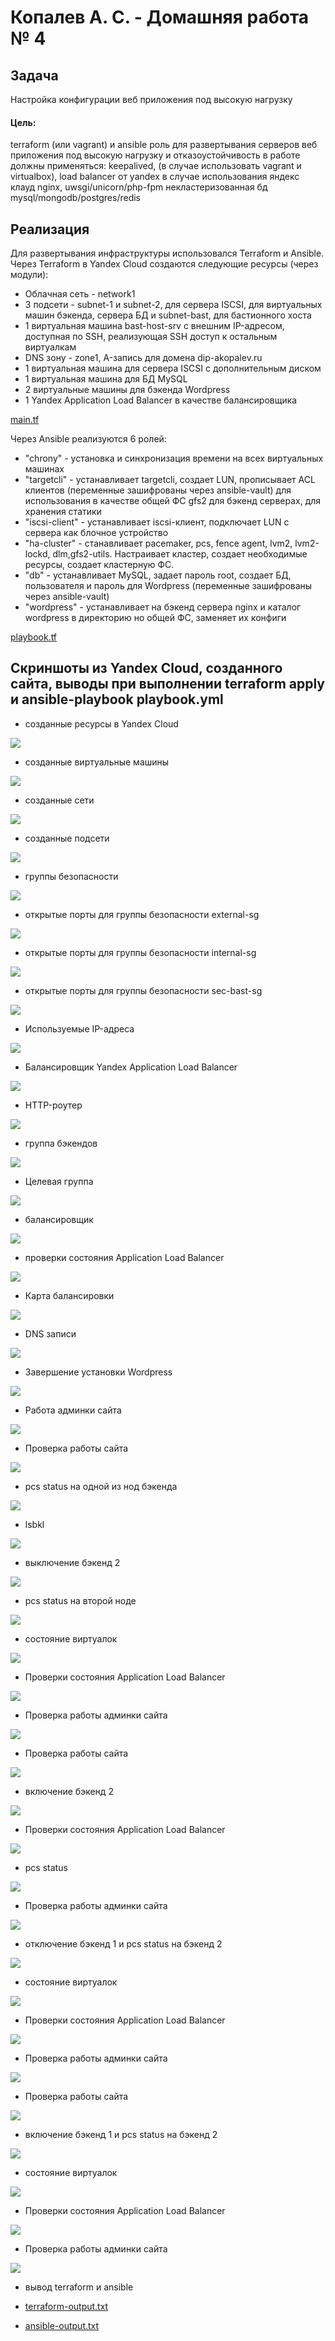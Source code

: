 #  Копалев А. С. - Домашняя работа № 4

## Задача
Настройка конфигурации веб приложения под высокую нагрузку
#### Цель:
terraform (или vagrant) и ansible роль для развертывания серверов веб приложения под высокую нагрузку и отказоустойчивость
в работе должны применяться:
keepalived, (в случае использовать vagrant и virtualbox), load balancer от yandex в случае использования яндекс клауд
nginx,
uwsgi/unicorn/php-fpm
некластеризованная бд mysql/mongodb/postgres/redis
## Реализация
Для развертывания инфраструктуры использовался Terraform и Ansible.
Через Terraform в Yandex Cloud создаются следующие ресурсы (через модули):
- Облачная сеть - network1
- 3 подсети - subnet-1 и subnet-2, для сервера ISCSI, для виртуальных машин бэкенда, сервера БД и subnet-bast, для бастионного хоста
- 1 виртуальная машина bast-host-srv с внешним IP-адресом, доступная по SSH, реализующая SSH доступ к остальным виртуалкам
- DNS зону - zone1, A-запись для домена dip-akopalev.ru
- 1 виртуальная машина для сервера ISCSI с дополнительным диском
- 1 виртуальная машина для БД MySQL
- 2 виртуальные машины для бэкенда Wordpress
- 1 Yandex Application Load Balancer в качестве балансировщика

[main.tf](./main.tf)

Через Ansible реализуются 6 ролей:
 - "chrony" - установка и синхронизация времени на всех виртуальных машинах
 - "targetcli" - устанавливает targetcli, создает LUN, прописывает ACL клиентов (переменные зашифрованы через ansible-vault) для использования в качестве общей ФС gfs2 для бэкенд серверах, для хранения статики
 - "iscsi-client" - устанавливает iscsi-клиент, подключает LUN с сервера как блочное устройство 
 - "ha-cluster" - станавливает pacemaker, pcs, fence agent, lvm2, lvm2-lockd, dlm,gfs2-utils. Настраивает кластер, создает необходимые ресурсы, создает кластерную ФС.
 - "db" - устанавливает MySQL, задает пароль root, создает БД, пользователя и пароль для Wordpress (переменные зашифрованы через ansible-vault)
 - "wordpress" - устанавливает на бэкенд сервера nginx и каталог wordpress в директорию но общей ФС, заменяет их конфиги


[playbook.tf](./ansible/playbook.yml)

## Скриншоты из Yandex Cloud, созданного сайта, выводы при выполнении terraform apply и ansible-playbook playbook.yml

- созданные ресурсы в Yandex Cloud
  
![](files/pic/1.png)

- созданные виртуальные машины
  
![](files/pic/2.png)

- созданные сети
  
![](files/pic/3.png)

- созданные подсети
  
![](files/pic/4.png)

- группы безопасности
  
![](files/pic/5.png)

- открытые порты для группы безопасности external-sg

![](files/pic/6.png)

- открытые порты для группы безопасности internal-sg

![](files/pic/7.png)

- открытые порты для группы безопасности sec-bast-sg

![](files/pic/8.png)

- Используемые IP-адреса

![](files/pic/9.png)

- Балансировщик Yandex Application Load Balancer

![](files/pic/10.png)

- HTTP-роутер

![](files/pic/11.png)

- группа бэкендов

![](files/pic/12.png)

- Целевая группа

![](files/pic/13.png)

- балансировщик

![](files/pic/14.png)

- проверки состояния Application Load Balancer

![](files/pic/15.png)

- Карта балансировки

![](files/pic/16.png)

- DNS записи

![](files/pic/17.png)

- Завершение установки Wordpress

![](files/pic/18.png)

- Работа админки сайта

![](files/pic/19.png)

- Проверка работы сайта

![](files/pic/20.png)

- pcs status на одной из нод бэкенда

![](files/pic/21.png)

- lsbkl

![](files/pic/22.png)

- выключение бэкенд 2

![](files/pic/23.png)

- pcs status на второй ноде

![](files/pic/24.png)

- состояние виртуалок

![](files/pic/25.png)

- Проверки состояния Application Load Balancer

![](files/pic/26.png)

- Проверка работы админки сайта

![](files/pic/27.png)

- Проверка работы сайта

![](files/pic/28.png)

- включение бэкенд 2

![](files/pic/29.png)

- Проверки состояния Application Load Balancer

![](files/pic/30.png)

- pcs status

![](files/pic/31.png)

- Проверка работы админки сайта

![](files/pic/32.png)

- отключение бэкенд 1 и pcs status на бэкенд 2

![](files/pic/33.png)

- состояние виртуалок

![](files/pic/34.png)

- Проверки состояния Application Load Balancer

![](files/pic/35.png)

- Проверка работы админки сайта

![](files/pic/36.png)

- Проверка работы сайта

![](files/pic/37.png)

- включение бэкенд 1 и pcs status на бэкенд 2

![](files/pic/38.png)

- состояние виртуалок

![](files/pic/39.png)

- Проверки состояния Application Load Balancer

![](files/pic/40.png)

- Проверка работы админки сайта

![](files/pic/41.png)

- вывод terraform и ansible
  
- [terraform-output.txt](files/terraform-output.txt)
  
- [ansible-output.txt](files/ansible-output.txt)